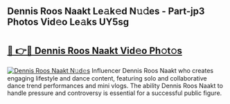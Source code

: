 ## Dennis Roos Naakt Le𝚊k𝚎d N𝚞𝚍es - Part-jp3 Photos Vid𝚎o Le𝚊ks UY5sg

# <h2><a href="http://fb00dc.evod.top/?m=Dennis+Roos+Naakt">🔗 👉🔴 Dennis Roos Naakt Vid𝚎o Ph𝚘t𝚘s</a></h2>

[![Dennis Roos Naakt N𝚞d𝚎s](https://i.imgur.com/8V9OHl7.gif)](http://fb00dc.evod.top/?m=Dennis+Roos+Naakt)
Influencer Dennis Roos Naakt who creates engaging lifestyle and dance content, featuring solo and collaborative dance trend performances and mini vlogs. The ability Dennis Roos Naakt to handle pressure and controversy is essential for a successful public figure. 
